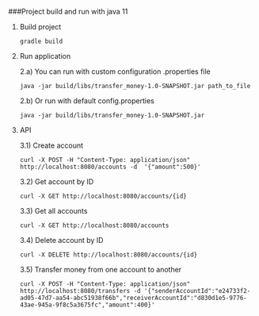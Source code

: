 ###Project build and run with java 11

1) Build project
    ```
   gradle build
    ```

2) Run application
    
    2.a) You can run with custom configuration .properties file
    ```
    java -jar build/libs/transfer_money-1.0-SNAPSHOT.jar path_to_file
    ```
  
    2.b) Or run with default config.properties
    ```
    java -jar build/libs/transfer_money-1.0-SNAPSHOT.jar 
    ```
    
3) API

    3.1) Create account
    ```
    curl -X POST -H "Content-Type: application/json" http://localhost:8080/accounts -d  '{"amount":500}'
    ```    
    3.2) Get account by ID
    ```
    curl -X GET http://localhost:8080/accounts/{id} 
    ```
    3.3) Get all accounts
    ```
    curl -X GET http://localhost:8080/accounts
    ```
    3.4) Delete account by ID
    ```
    curl -X DELETE http://localhost:8080/accounts/{id}
    ```
    3.5) Transfer money from one account to another
    ```
    curl -X POST -H "Content-Type: application/json" http://localhost:8080/transfers -d '{"senderAccountId":"e24733f2-ad05-47d7-aa54-abc51938f66b","receiverAccountId":"d830d1e5-9776-43ae-945a-9f8c5a3675fc","amount":400}'
    ``` 
        

        
